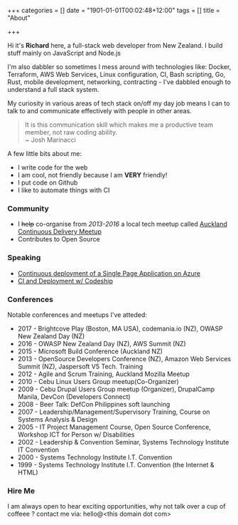 +++
categories = []
date = "1901-01-01T00:02:48+12:00"
tags = []
title = "About"

+++

Hi it's **Richard** here, a full-stack web developer from New Zealand. I build stuff mainly on JavaScript and Node.js

I'm also dabbler so sometimes I mess around with technologies like: Docker, Terraform, AWS Web Services, Linux configuration, CI, Bash scripting, Go, Rust, mobile development, networking, contracting - I've dabbled enough to understand a full stack system.

My curiosity in various areas of tech stack on/off my day job means I can to talk to and communicate effectively with people in other areas.

> It is this communication skill which makes me a productive team member, not raw coding ability. <br />~ Josh Marinacci

A few little bits about me:

* I write code for the web
* I am cool, not friendly because I am **VERY** friendly!
* I put code on Github
* I like to automate things with CI

### Community

* I ~~help~~ co-organise from *2013-2016* a local tech meetup called [Auckland Continuous Delivery Meetup](https://www.meetup.com/Auckland-Continuous-Delivery/)
* Contributes to Open Source

### Speaking

* [Continuous deployment of a Single Page Application on Azure](http://booktrack.github.io/continuous-delivery-talk/)
* [CI and Deployment w/ Codeship](http://rixrix.github.io/ci-talk-codeship/#/)

### Conferences

Notable conferences and meetups I've atteded:

* 2017 - Brightcove Play (Boston, MA USA), codemania.io (NZ), OWASP New Zealand Day (NZ)
* 2016 - OWASP New Zealand Day (NZ), AWS Summit (NZ)
* 2015 - Microsoft Build Conference (Auckland NZ)
* 2013 - OpenSource Developers Conference (NZ), Amazon Web Services Summit (NZ), Jaspersoft V5 Tech. Training
* 2012 - Agile and Scrum Training, Auckland Mozilla Meetup
* 2010 - Cebu Linux Users Group meetup(Co-Organizer)
* 2009 - Cebu Drupal Users Group meetup (Organizer), DrupalCamp Manila, DevCon (Developers Connect)
* 2008 - Beer Talk: DefCon Philippines soft launching
* 2007 - Leadership/Management/Supervisory Training, Course on Systems Analysis & Design
* 2005 - IT Project Management Course, Open Source Conference, Workshop ICT for Person w/ Disabilities
* 2002 - Leadership & Convention Seminar, Systems Technology Institute IT Convention
* 2000 - Systems Technology Institute I.T. Convention
* 1999 - Systems Technology Institute I.T. Convention (the Internet & HTML)

### Hire Me

I am always open to hear exciting opportunities, why not talk over a cup of coffeee ? contact me via: hello@\<this domain dot com\>